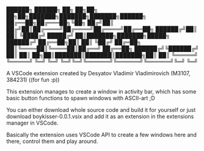 ██████╗  ██████╗ ██╗   ██╗██╗  ██╗██╗███████╗███████╗███████╗██████╗ 
██╔══██╗██╔═══██╗╚██╗ ██╔╝██║ ██╔╝██║██╔════╝██╔════╝██╔════╝██╔══██╗
██████╔╝██║   ██║ ╚████╔╝ █████╔╝ ██║███████╗███████╗█████╗  ██████╔╝
██╔══██╗██║   ██║  ╚██╔╝  ██╔═██╗ ██║╚════██║╚════██║██╔══╝  ██╔══██╗
██████╔╝╚██████╔╝   ██║   ██║  ██╗██║███████║███████║███████╗██║  ██║
╚═════╝  ╚═════╝    ╚═╝   ╚═╝  ╚═╝╚═╝╚══════╝╚══════╝╚══════╝╚═╝  ╚═╝

A VSCode extension created by Desyatov Vladimir Vladimirovich (M3107, 384231) ((for fun :p))

This extension manages to create a window in activity bar, which has some basic button functions to spawn windows with ASCII-art ;D

You can either download whole source code and build it for yourself or just download boykisser-0.0.1.vsix and add it as an extension in the extensions manager in VSCode.

Basically the extension uses VSCode API to create a few windows here and there, control them and play around.